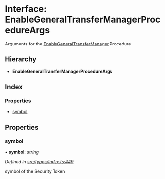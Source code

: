 # Interface: EnableGeneralTransferManagerProcedureArgs

Arguments for the [EnableGeneralTransferManager](../enums/_types_index_.proceduretype.md#enablegeneraltransfermanager) Procedure

## Hierarchy

* **EnableGeneralTransferManagerProcedureArgs**

## Index

### Properties

* [symbol](_types_index_.enablegeneraltransfermanagerprocedureargs.md#symbol)

## Properties

###  symbol

• **symbol**: *string*

*Defined in [src/types/index.ts:449](https://github.com/PolymathNetwork/polymath-sdk/blob/550676f/src/types/index.ts#L449)*

symbol of the Security Token
